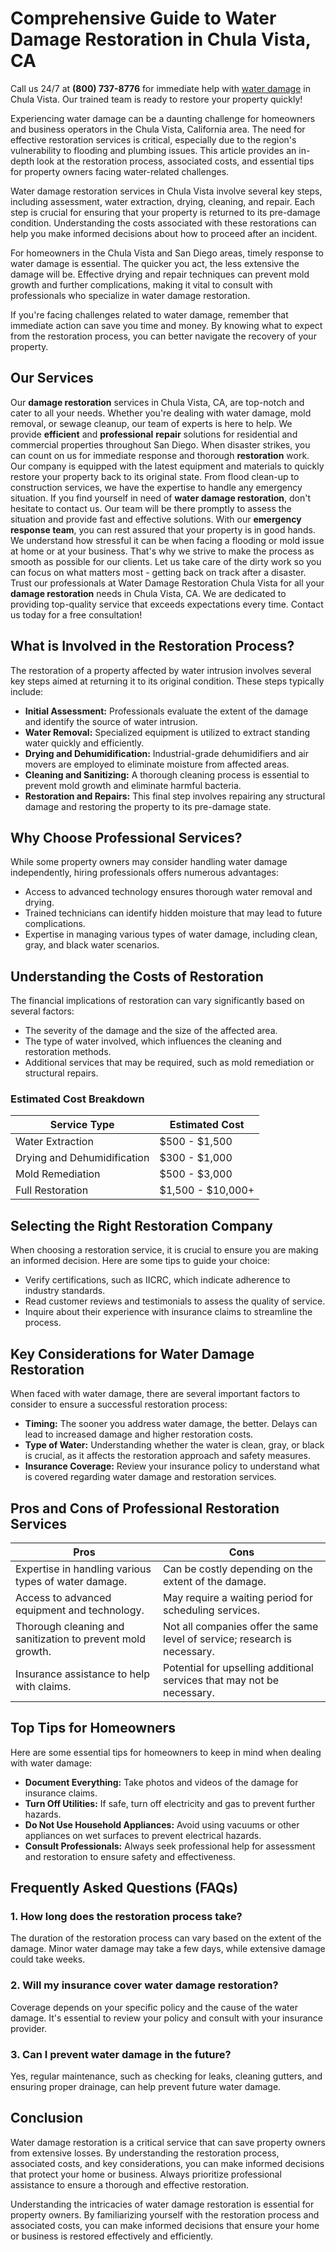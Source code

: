 # Comprehensive Guide to Water Damage Restoration in Chula Vista, CA

Call us 24/7 at **(800) 737-8776** for immediate help with [water damage](https://waterdamagerestoration.pages.dev/) in Chula Vista. Our trained team is ready to restore your property quickly!

Experiencing water damage can be a daunting challenge for homeowners and business operators in the Chula Vista, California area. The need for effective restoration services is critical, especially due to the region's vulnerability to flooding and plumbing issues. This article provides an in-depth look at the restoration process, associated costs, and essential tips for property owners facing water-related challenges.

Water damage restoration services in Chula Vista involve several key steps, including assessment, water extraction, drying, cleaning, and repair. Each step is crucial for ensuring that your property is returned to its pre-damage condition. Understanding the costs associated with these restorations can help you make informed decisions about how to proceed after an incident.

For homeowners in the Chula Vista and San Diego areas, timely response to water damage is essential. The quicker you act, the less extensive the damage will be. Effective drying and repair techniques can prevent mold growth and further complications, making it vital to consult with professionals who specialize in water damage restoration.

If you're facing challenges related to water damage, remember that immediate action can save you time and money. By knowing what to expect from the restoration process, you can better navigate the recovery of your property.

## Our Services

Our **damage restoration** services in Chula Vista, CA, are top-notch and cater to all your needs. Whether you're dealing with water damage, mold removal, or sewage cleanup, our team of experts is here to help. We provide **efficient** and **professional** **repair** solutions for residential and commercial properties throughout San Diego. When disaster strikes, you can count on us for immediate response and thorough **restoration** work. Our company is equipped with the latest equipment and materials to quickly restore your property back to its original state. From flood clean-up to construction services, we have the expertise to handle any emergency situation. If you find yourself in need of **water damage restoration**, don't hesitate to contact us. Our team will be there promptly to assess the situation and provide fast and effective solutions. With our **emergency response team**, you can rest assured that your property is in good hands. We understand how stressful it can be when facing a flooding or mold issue at home or at your business. That's why we strive to make the process as smooth as possible for our clients. Let us take care of the dirty work so you can focus on what matters most - getting back on track after a disaster. Trust our professionals at Water Damage Restoration Chula Vista for all your **damage restoration** needs in Chula Vista, CA. We are dedicated to providing top-quality service that exceeds expectations every time. Contact us today for a free consultation!

## What is Involved in the Restoration Process?

The restoration of a property affected by water intrusion involves several key steps aimed at returning it to its original condition. These steps typically include:

- **Initial Assessment:** Professionals evaluate the extent of the damage and identify the source of water intrusion.
- **Water Removal:** Specialized equipment is utilized to extract standing water quickly and efficiently.
- **Drying and Dehumidification:** Industrial-grade dehumidifiers and air movers are employed to eliminate moisture from affected areas.
- **Cleaning and Sanitizing:** A thorough cleaning process is essential to prevent mold growth and eliminate harmful bacteria.
- **Restoration and Repairs:** This final step involves repairing any structural damage and restoring the property to its pre-damage state.

## Why Choose Professional Services?

While some property owners may consider handling water damage independently, hiring professionals offers numerous advantages:

- Access to advanced technology ensures thorough water removal and drying.
- Trained technicians can identify hidden moisture that may lead to future complications.
- Expertise in managing various types of water damage, including clean, gray, and black water scenarios.

## Understanding the Costs of Restoration

The financial implications of restoration can vary significantly based on several factors:

- The severity of the damage and the size of the affected area.
- The type of water involved, which influences the cleaning and restoration methods.
- Additional services that may be required, such as mold remediation or structural repairs.

### Estimated Cost Breakdown

| Service Type                    | Estimated Cost     |
|---------------------------------|--------------------|
| Water Extraction                | $500 - $1,500      |
| Drying and Dehumidification     | $300 - $1,000      |
| Mold Remediation                | $500 - $3,000      |
| Full Restoration                | $1,500 - $10,000+  |

## Selecting the Right Restoration Company

When choosing a restoration service, it is crucial to ensure you are making an informed decision. Here are some tips to guide your choice:

- Verify certifications, such as IICRC, which indicate adherence to industry standards.
- Read customer reviews and testimonials to assess the quality of service.
- Inquire about their experience with insurance claims to streamline the process.

## Key Considerations for Water Damage Restoration

When faced with water damage, there are several important factors to consider to ensure a successful restoration process:

- **Timing:** The sooner you address water damage, the better. Delays can lead to increased damage and higher restoration costs.
- **Type of Water:** Understanding whether the water is clean, gray, or black is crucial, as it affects the restoration approach and safety measures.
- **Insurance Coverage:** Review your insurance policy to understand what is covered regarding water damage and restoration services.

## Pros and Cons of Professional Restoration Services

| Pros                                           | Cons                                         |
|------------------------------------------------|----------------------------------------------|
| Expertise in handling various types of water damage. | Can be costly depending on the extent of the damage. |
| Access to advanced equipment and technology.   | May require a waiting period for scheduling services. |
| Thorough cleaning and sanitization to prevent mold growth. | Not all companies offer the same level of service; research is necessary. |
| Insurance assistance to help with claims.     | Potential for upselling additional services that may not be necessary. |

## Top Tips for Homeowners

Here are some essential tips for homeowners to keep in mind when dealing with water damage:

- **Document Everything:** Take photos and videos of the damage for insurance claims.
- **Turn Off Utilities:** If safe, turn off electricity and gas to prevent further hazards.
- **Do Not Use Household Appliances:** Avoid using vacuums or other appliances on wet surfaces to prevent electrical hazards.
- **Consult Professionals:** Always seek professional help for assessment and restoration to ensure safety and effectiveness.

## Frequently Asked Questions (FAQs)

### 1. How long does the restoration process take?

The duration of the restoration process can vary based on the extent of the damage. Minor water damage may take a few days, while extensive damage could take weeks.

### 2. Will my insurance cover water damage restoration?

Coverage depends on your specific policy and the cause of the water damage. It's essential to review your policy and consult with your insurance provider.

### 3. Can I prevent water damage in the future?

Yes, regular maintenance, such as checking for leaks, cleaning gutters, and ensuring proper drainage, can help prevent future water damage.

## Conclusion

Water damage restoration is a critical service that can save property owners from extensive losses. By understanding the restoration process, associated costs, and key considerations, you can make informed decisions that protect your home or business. Always prioritize professional assistance to ensure a thorough and effective restoration.

Understanding the intricacies of water damage restoration is essential for property owners. By familiarizing yourself with the restoration process and associated costs, you can make informed decisions that ensure your home or business is restored effectively and efficiently.
